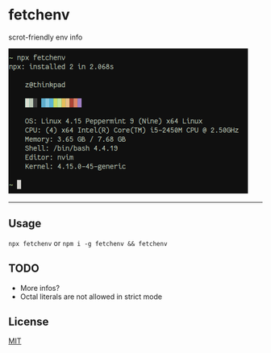 # fetchenv

scrot-friendly env info

![screenshot](/screenshot.png?raw=true)

--------

## Usage

`npx fetchenv` or `npm i -g fetchenv && fetchenv`

## TODO

* More infos?
* Octal literals are not allowed in strict mode

## License

[MIT](./LICENSE.md)
